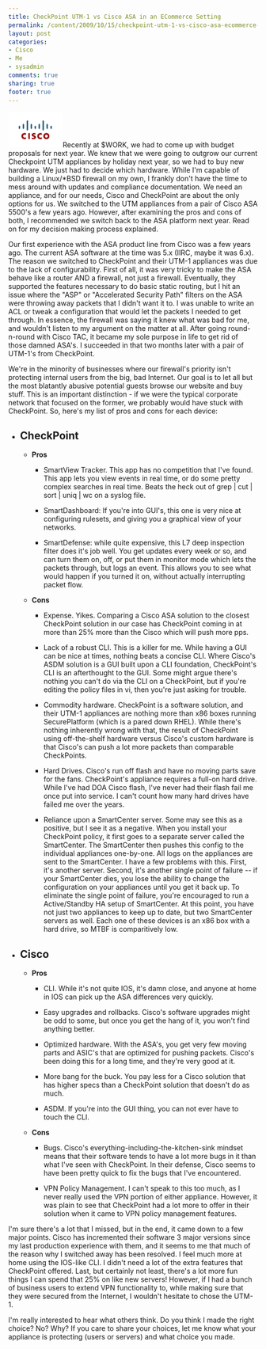 ```yaml
---
title: CheckPoint UTM-1 vs Cisco ASA in an ECommerce Setting
permalink: /content/2009/10/15/checkpoint-utm-1-vs-cisco-asa-ecommerce-setting
layout: post
categories:
- Cisco
- Me
- sysadmin
comments: true
sharing: true
footer: true
---
```

![](/assets/images/cisco-logo.gif)Recently at $WORK, we had to come up with
budget proposals for next year. We knew that we were going to outgrow our
current Checkpoint UTM appliances by holiday next year, so we had to buy new
hardware. We just had to decide which hardware. While I'm capable of building
a Linux/\*BSD firewall on my own, I frankly don't have the time to mess around
with updates and compliance documentation. We need an appliance, and for our
needs, Cisco and CheckPoint are about the only options for us. We switched to
the UTM appliances from a pair of Cisco ASA 5500's a few years ago. However,
after examining the pros and cons of both, I recommended we switch back to the
ASA platform next year. Read on for my decision making process explained.

Our first experience with the ASA product line from Cisco was a few years ago.
The current ASA software at the time was 5.x (IIRC, maybe it was 6.x). The
reason we switched to CheckPoint and their UTM-1 appliances was due to the
lack of configurability. First of all, it was very tricky to make the ASA
behave like a router AND a firewall, not just a firewall. Eventually, they
supported the features necessary to do basic static routing, but I hit an
issue where the "ASP" or "Accelerated Security Path" filters on the ASA were
throwing away packets that I didn't want it to. I was unable to write an ACL
or tweak a configuration that would let the packets I needed to get through.
In essence, the firewall was saying it knew what was bad for me, and wouldn't
listen to my argument on the matter at all. After going round-n-round with
Cisco TAC, it became my sole purpose in life to get rid of those damned ASA's.
I succeeded in that two months later with a pair of UTM-1's from CheckPoint.

We're in the minority of businesses where our firewall's priority isn't
protecting internal users from the big, bad Internet. Our goal is to let all
but the most blatantly abusive potential guests browse our website and buy
stuff. This is an important distinction - if we were the typical corporate
network that focused on the former, we probably would have stuck with
CheckPoint. So, here's my list of pros and cons for each device:

  * ## **CheckPoint**

    * **Pros**

      * SmartView Tracker. This app has no competition that I've found. This app lets you view events in real time, or do some pretty complex searches in real time. Beats the heck out of grep | cut | sort | uniq | wc on a syslog file.

      * SmartDashboard: If you're into GUI's, this one is very nice at configuring rulesets, and giving you a graphical view of your networks.

      * SmartDefense: while quite expensive, this L7 deep inspection filter does it's job well. You get updates every week or so, and can turn them on, off, or put them in monitor mode which lets the packets through, but logs an event. This allows you to see what would happen if you turned it on, without actually interrupting packet flow.

    * **Cons**

      * Expense. Yikes. Comparing a Cisco ASA solution to the closest CheckPoint solution in our case has CheckPoint coming in at more than 25% more than the Cisco which will push more pps.

      * Lack of a robust CLI. This is a killer for me. While having a GUI can be nice at times, nothing beats a concise CLI. Where Cisco's ASDM solution is a GUI built upon a CLI foundation, CheckPoint's CLI is an afterthought to the GUI. Some might argue there's nothing you can't do via the CLI on a CheckPoint, but if you're editing the policy files in vi, then you're just asking for trouble.

      * Commodity hardware. CheckPoint is a software solution, and their UTM-1 appliances are nothing more than x86 boxes running SecurePlatform (which is a pared down RHEL). While there's nothing inherently wrong with that, the result of CheckPoint using off-the-shelf hardware versus Cisco's custom hardware is that Cisco's can push a lot more packets than comparable CheckPoints.

      * Hard Drives. Cisco's run off flash and have no moving parts save for the fans. CheckPoint's appliance requires a full-on hard drive. While I've had DOA Cisco flash, I've never had their flash fail me once put into service. I can't count how many hard drives have failed me over the years.

      * Reliance upon a SmartCenter server. Some may see this as a positive, but I see it as a negative. When you install your CheckPoint policy, it first goes to a separate server called the SmartCenter. The SmartCenter then pushes this config to the individual appliances one-by-one. All logs on the appliances are sent to the SmartCenter. I have a few problems with this. First, it's another server. Second, it's another single point of failure -- if your SmartCenter dies, you lose the ability to change the configuration on your appliances until you get it back up. To eliminate the single point of failure, you're encouraged to run a Active/Standby HA setup of SmartCenter. At this point, you have not just two appliances to keep up to date, but two SmartCenter servers as well. Each one of these devices is an x86 box with a hard drive, so MTBF is comparitively low.

  * ## **Cisco**

    * **Pros**

      * CLI. While it's not quite IOS, it's damn close, and anyone at home in IOS can pick up the ASA differences very quickly.

      * Easy upgrades and rollbacks. Cisco's software upgrades might be odd to some, but once you get the hang of it, you won't find anything better.

      * Optimized hardware. With the ASA's, you get very few moving parts and ASIC's that are optimized for pushing packets. Cisco's been doing this for a long time, and they're very good at it.

      * More bang for the buck. You pay less for a Cisco solution that has higher specs than a CheckPoint solution that doesn't do as much.

      * ASDM. If you're into the GUI thing, you can not ever have to touch the CLI.

    * **Cons**

      * Bugs. Cisco's everything-including-the-kitchen-sink mindset means that their software tends to have a lot more bugs in it than what I've seen with CheckPoint. In their defense, Cisco seems to have been pretty quick to fix the bugs that I've encountered.

      * VPN Policy Management. I can't speak to this too much, as I never really used the VPN portion of either appliance. However, it was plain to see that CheckPoint had a lot more to offer in their solution when it came to VPN policy management features.

I'm sure there's a lot that I missed, but in the end, it came down to a few
major points. Cisco has incremented their software 3 major versions since my
last production experience with them, and it seems to me that much of the
reason why I switched away has been resolved. I feel much more at home using
the IOS-like CLI. I didn't need a lot of the extra features that CheckPoint
offered. Last, but certainly not least, there's a lot more fun things I can
spend that 25% on like new servers! However, if I had a bunch of business
users to extend VPN functionality to, while making sure that they were secured
from the Internet, I wouldn't hesitate to chose the UTM-1.

I'm really interested to hear what others think. Do you think I made the right
choice? No? Why?  If you care to share your choices, let me know what your
appliance is protecting (users or servers) and what choice you made.


